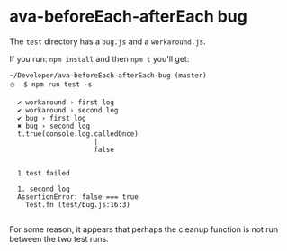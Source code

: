 # ava-beforeEach-afterEach bug

The `test` directory has a `bug.js` and a `workaround.js`.

If you run: `npm install` and then `npm t` you'll get:

```
~/Developer/ava-beforeEach-afterEach-bug (master)
⛄  $ npm run test -s

  ✔ workaround › first log
  ✔ workaround › second log
  ✔ bug › first log
  ✖ bug › second log   
  t.true(console.log.calledOnce)
                     |          
                     false      
  

  1 test failed

  1. second log
  AssertionError: false === true
    Test.fn (test/bug.js:16:3)
    

```

For some reason, it appears that perhaps the cleanup function is not run between the two test runs.
